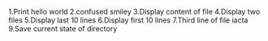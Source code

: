 1.Print hello world
2.confused smiley
3.Display content of file
4.Display two files
5.Display last 10 lines
6.Display first 10 lines
7.Third line of file iacta
9.Save current state of directory
